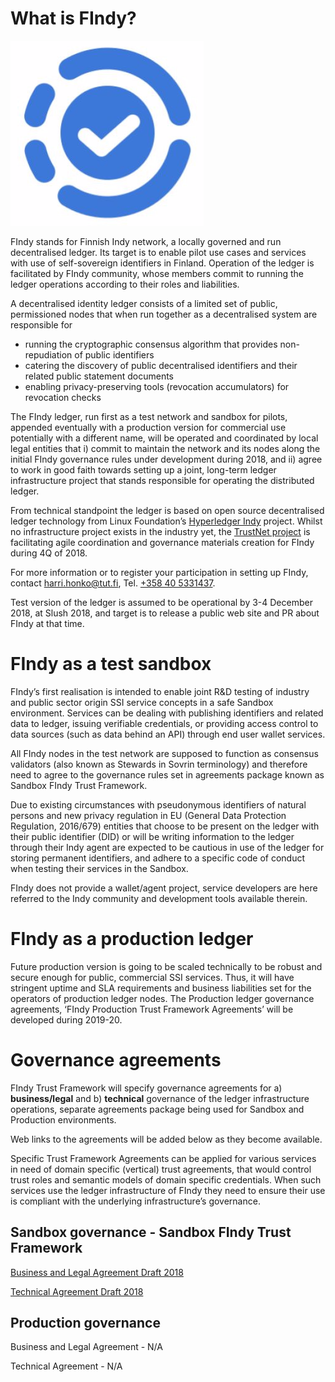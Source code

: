 # What is FIndy?

![SSI-logo](https://raw.githubusercontent.com/TrustNetFI/FIndy/master/img/SSI-logo.png)

FIndy stands for Finnish Indy network, a locally governed and run decentralised ledger. Its target is to enable pilot use cases and services with use of self-sovereign identifiers in Finland. Operation of the ledger is facilitated by FIndy community, whose members commit to running the ledger operations according to their roles and liabilities. 

A decentralised identity ledger consists of a limited set of public, permissioned nodes that when run together as a decentralised system are responsible for 
- running the cryptographic consensus algorithm that provides non-repudiation of public identifiers
- catering the discovery of public decentralised identifiers and their related public statement documents
- enabling privacy-preserving tools (revocation accumulators) for revocation checks

The FIndy ledger, run first as a test network and sandbox for pilots, appended eventually with a production version for commercial use potentially with a different name, will be operated and coordinated by local legal entities that i) commit to maintain the network and its nodes along the initial FIndy governance rules under development during 2018, and ii) agree to work in good faith towards setting up a joint, long-term ledger infrastructure project that stands responsible for operating the distributed ledger. 

From technical standpoint the ledger is based on open source decentralised ledger technology from Linux Foundation’s [Hyperledger Indy](https://www.hyperledger.org/projects/hyperledger-indy) project. Whilst no infrastructure project exists in the industry yet, the [TrustNet project](http://trustnet.fi/) is facilitating agile coordination and governance materials creation for FIndy during 4Q of 2018. 

For more information or to register your participation in setting up FIndy, contact [harri.honko@tut.fi](smtp://harri.honko@tut.fi), Tel. [+358 40 5331437](tel:+358-40-5331437).

Test version of the ledger is assumed to be operational by 3-4 December 2018, at Slush 2018, and target is to release a public web site and PR about FIndy at that time.


# FIndy as a test sandbox
FIndy’s first realisation is intended to enable joint R&D testing of industry and public sector origin SSI service concepts in a safe Sandbox environment. Services can be dealing with publishing identifiers and related data to ledger, issuing verifiable credentials, or providing access control to data sources (such as data behind an API) through end user wallet services.

All FIndy nodes in the test network are supposed to function as consensus validators (also known as Stewards in Sovrin terminology) and therefore need to agree to the governance rules set in agreements package known as Sandbox FIndy Trust Framework. 

Due to existing circumstances with pseudonymous identifiers of natural persons and new privacy regulation in EU (General Data Protection Regulation, 2016/679) entities that choose to be present on the ledger with their public identifier (DID) or will be writing information to the ledger through their Indy agent are expected to be cautious in use of the ledger for storing permanent identifiers, and adhere to a specific code of conduct when testing their services in the Sandbox.

FIndy does not provide a wallet/agent project, service developers are here referred to the Indy community and development tools available therein.


# FIndy as a production ledger
Future production version is going to be scaled technically to be robust and secure enough for public, commercial SSI services. Thus, it will have stringent uptime and SLA requirements and business liabilities set for the operators of production ledger nodes. The Production ledger governance agreements, ‘FIndy Production Trust Framework Agreements’ will be developed during 2019-20.


# Governance agreements
FIndy Trust Framework will specify governance agreements for a) **business/legal** and b) **technical** governance of the ledger infrastructure operations, separate agreements package being used for Sandbox and Production environments. 

Web links to the agreements will be added below as they become available. 

Specific Trust Framework Agreements can be applied for various services in need of domain specific (vertical) trust agreements, that would control trust roles and semantic models of domain specific credentials. When such services use the ledger infrastructure of FIndy they need to ensure their use is compliant with the underlying infrastructure’s governance.

## Sandbox governance - Sandbox FIndy Trust Framework

[Business and Legal Agreement Draft 2018](https://github.com/TrustNetFI/FIndy/blob/master/Docs/Sandbox-FIndy-Business-and-Legal-Agreement.md)

[Technical Agreement Draft 2018](https://github.com/TrustNetFI/FIndy/blob/master/Docs/Sandbox-FIndy-Technical-Agreement.md)

## Production governance

Business and Legal Agreement - N/A

Technical Agreement - N/A


<!-- 
## Welcome to GitHub Pages
You can use the [editor on GitHub](https://github.com/TrustNetFI/FIndy-pages/edit/master/README.md) to maintain and preview the content for your website in Markdown files.
Whenever you commit to this repository, GitHub Pages will run [Jekyll](https://jekyllrb.com/) to rebuild the pages in your site, from the content in your Markdown files.
### Markdown
Markdown is a lightweight and easy-to-use syntax for styling your writing. It includes conventions for
```markdown
Syntax highlighted code block
# Header 1
## Header 2
### Header 3
- Bulleted
- List
1. Numbered
2. List
**Bold** and _Italic_ and `Code` text
[Link](url) and ![Image](src)
```
For more details see [GitHub Flavored Markdown](https://guides.github.com/features/mastering-markdown/).
### Jekyll Themes
Your Pages site will use the layout and styles from the Jekyll theme you have selected in your [repository settings](https://github.com/TrustNetFI/FIndy-pages/settings). The name of this theme is saved in the Jekyll `_config.yml` configuration file.
### Support or Contact
Having trouble with Pages? Check out our [documentation](https://help.github.com/categories/github-pages-basics/) or [contact support](https://github.com/contact) and we’ll help you sort it out.
-->
